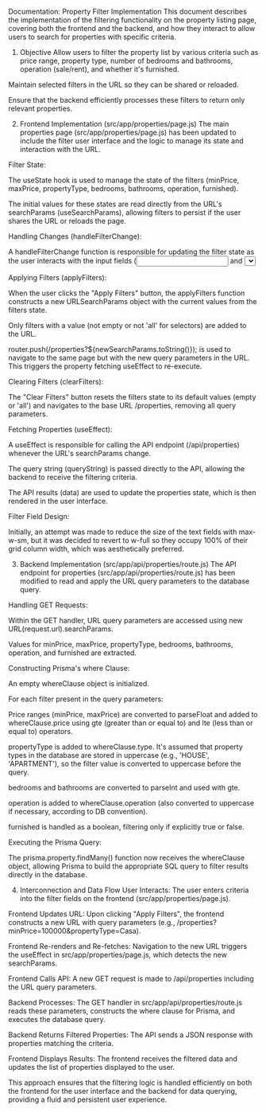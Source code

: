 Documentation: Property Filter Implementation
This document describes the implementation of the filtering functionality on the property listing page, covering both the frontend and the backend, and how they interact to allow users to search for properties with specific criteria.

1. Objective
Allow users to filter the property list by various criteria such as price range, property type, number of bedrooms and bathrooms, operation (sale/rent), and whether it's furnished.

Maintain selected filters in the URL so they can be shared or reloaded.

Ensure that the backend efficiently processes these filters to return only relevant properties.

2. Frontend Implementation (src/app/properties/page.js)
The main properties page (src/app/properties/page.js) has been updated to include the filter user interface and the logic to manage its state and interaction with the URL.

Filter State:

The useState hook is used to manage the state of the filters (minPrice, maxPrice, propertyType, bedrooms, bathrooms, operation, furnished).

The initial values for these states are read directly from the URL's searchParams (useSearchParams), allowing filters to persist if the user shares the URL or reloads the page.

Handling Changes (handleFilterChange):

A handleFilterChange function is responsible for updating the filter state as the user interacts with the input fields (<input> and <select>).

Applying Filters (applyFilters):

When the user clicks the "Apply Filters" button, the applyFilters function constructs a new URLSearchParams object with the current values from the filters state.

Only filters with a value (not empty or not 'all' for selectors) are added to the URL.

router.push(/properties?${newSearchParams.toString()}); is used to navigate to the same page but with the new query parameters in the URL. This triggers the property fetching useEffect to re-execute.

Clearing Filters (clearFilters):

The "Clear Filters" button resets the filters state to its default values (empty or 'all') and navigates to the base URL /properties, removing all query parameters.

Fetching Properties (useEffect):

A useEffect is responsible for calling the API endpoint (/api/properties) whenever the URL's searchParams change.

The query string (queryString) is passed directly to the API, allowing the backend to receive the filtering criteria.

The API results (data) are used to update the properties state, which is then rendered in the user interface.

Filter Field Design:

Initially, an attempt was made to reduce the size of the text fields with max-w-sm, but it was decided to revert to w-full so they occupy 100% of their grid column width, which was aesthetically preferred.

3. Backend Implementation (src/app/api/properties/route.js)
The API endpoint for properties (src/app/api/properties/route.js) has been modified to read and apply the URL query parameters to the database query.

Handling GET Requests:

Within the GET handler, URL query parameters are accessed using new URL(request.url).searchParams.

Values for minPrice, maxPrice, propertyType, bedrooms, bathrooms, operation, and furnished are extracted.

Constructing Prisma's where Clause:

An empty whereClause object is initialized.

For each filter present in the query parameters:

Price ranges (minPrice, maxPrice) are converted to parseFloat and added to whereClause.price using gte (greater than or equal to) and lte (less than or equal to) operators.

propertyType is added to whereClause.type. It's assumed that property types in the database are stored in uppercase (e.g., 'HOUSE', 'APARTMENT'), so the filter value is converted to uppercase before the query.

bedrooms and bathrooms are converted to parseInt and used with gte.

operation is added to whereClause.operation (also converted to uppercase if necessary, according to DB convention).

furnished is handled as a boolean, filtering only if explicitly true or false.

Executing the Prisma Query:

The prisma.property.findMany() function now receives the whereClause object, allowing Prisma to build the appropriate SQL query to filter results directly in the database.

4. Interconnection and Data Flow
User Interacts: The user enters criteria into the filter fields on the frontend (src/app/properties/page.js).

Frontend Updates URL: Upon clicking "Apply Filters", the frontend constructs a new URL with query parameters (e.g., /properties?minPrice=100000&propertyType=Casa).

Frontend Re-renders and Re-fetches: Navigation to the new URL triggers the useEffect in src/app/properties/page.js, which detects the new searchParams.

Frontend Calls API: A new GET request is made to /api/properties including the URL query parameters.

Backend Processes: The GET handler in src/app/api/properties/route.js reads these parameters, constructs the where clause for Prisma, and executes the database query.

Backend Returns Filtered Properties: The API sends a JSON response with properties matching the criteria.

Frontend Displays Results: The frontend receives the filtered data and updates the list of properties displayed to the user.

This approach ensures that the filtering logic is handled efficiently on both the frontend for the user interface and the backend for data querying, providing a fluid and persistent user experience.